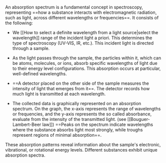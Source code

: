 An absorption spectrum is a fundamental concept in spectroscopy, representing ==how a substance interacts with electromagnetic radiation, such as light, across different wavelengths or frequencies==. It consists of the following:

 - We [[How to select a definite wavelength from a light source|select the wavelength]] range of the incident light a priori. This determines the type of spectroscopy (UV-VIS, IR, etc.). This incident light is directed through a sample.

- As the light passes through the sample, the particles within it, which can be atoms, molecules, or ions, absorb specific wavelengths of light due to their energy level configurations. This absorption occurs at particular, well-defined wavelengths.

- ==A detector placed on the other side of the sample measures the intensity of light that emerges from it==. The detector records how much light is transmitted at each wavelength.

- The collected data is graphically represented on an absorption spectrum. On the graph, the x-axis represents the range of wavelengths or frequencies, and the y-axis represents the so called absorbance, evaluate from the intensity of the transmitted light. (see [[Bouguer-Lambert-Beer law]]) ==Peaks on the spectrum indicate wavelengths where the substance absorbs light most strongly, while troughs represent regions of minimal absorption==.

These absorption patterns reveal information about the sample's electronic, vibrational, or rotational energy levels. Different substances exhibit unique absorption spectra.
